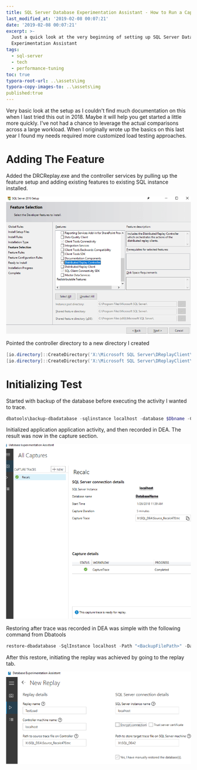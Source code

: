 ```yaml
---
title: SQL Server Database Experimentation Assistant - How to Run a Capture
last_modified_at: '2019-02-08 00:07:21'
date: '2019-02-08 00:07:21'
excerpt: >-
  Just a quick look at the very beginning of setting up SQL Server Database
  Experimentation Assistant
tags:
  - sql-server
  - tech
  - performance-tuning
toc: true
typora-root-url: ..\assets\img
typora-copy-images-to: ..\assets\img
published:true
---
```

Very basic look at the setup as I couldn't find much documentation on this when I last tried this out in 2018. Maybe it will help you get started a little more quickly. I've not had a chance to leverage the actual comparisons across a large workload. When I originally wrote up the basics on this last year I found my needs required more customized load testing approaches.

# Adding The Feature

Added the DRCReplay.exe and the controller services by pulling up the feature setup and adding existing features to existing SQL instance installed.

![Add Feature](/assets/img/1516994454775.png)

Pointed the controller directory to a new directory I created

```powershell
[io.directory]::CreateDirectory('X:\Microsoft SQL Server\DReplayClient\WorkingDir')
[io.directory]::CreateDirectory('X:\Microsoft SQL Server\DReplayClient\ResultDir')
```

# Initializing Test

Started with backup of the database before executing the activity I wanted to trace.

```powershell
dbatools\backup-dbadatabase -sqlinstance localhost -database $Dbname -CopyOnly -CompressBackup
```

Initialized application application activity, and then recorded in DEA. The result was now in the capture section.

![DEA Captures](/assets/img/1516995207757.png)

Restoring after trace was recorded in DEA was simple with the following command from Dbatools

```powershell
restore-dbadatabase -SqlInstance localhost -Path "<BackupFilePath>" -DatabaseName SMALL -WithReplace
```

After this restore, initiating the replay was achieved by going to the replay tab.

![DEA Replay](/assets/img/1516995297608.png)

